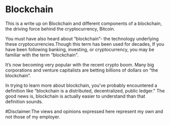 # Blockchain
This is a write up on Blockchain and different components of a blockchain, the driving force behind the cryptocurrency, Bitcoin.

You must have also heard about “blockchain”- the technology underlying these cryptocurrencies.Though this term has been used for decades,
If you have been following banking, investing, or cryptocurrency, you may be familiar with the term “blockchain".

It’s now becoming very popular with the recent crypto boom. Many big corporations and venture capitalists are betting billions of
dollars on “the blockchain”.

In trying to learn more about blockchain, you've probably encountered a definition like “blockchain is a distributed, decentralized, 
public ledger." The good news is, blockchain is actually easier to understand than that definition sounds.


#Disclaimer:The views and opinions expressed here represent my own and not those of my employer.
